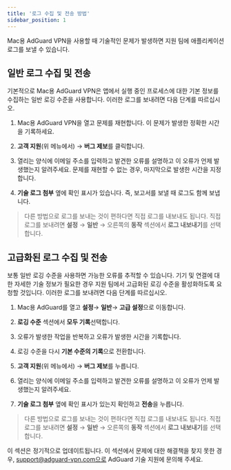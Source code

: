 ```yaml
---
title: '로그 수집 및 전송 방법'
sidebar_position: 1
---
```


Mac용 AdGuard VPN을 사용할 때 기술적인 문제가 발생하면 지원 팀에 애플리케이션 로그를 보낼 수 있습니다.

## 일반 로그 수집 및 전송

기본적으로 Mac용 AdGuard VPN은 앱에서 실행 중인 프로세스에 대한 기본 정보를 수집하는 일반 로깅 수준을 사용합니다. 이러한 로그를 보내려면 다음 단계를 따르십시오.

1. Mac용 AdGuard VPN을 열고 문제를 재현합니다. 이 문제가 발생한 정확한 시간을 기록하세요.

2. **고객 지원**(위 메뉴에서) → **버그 제보**를 클릭합니다.

3. 열리는 양식에 이메일 주소를 입력하고 발견한 오류를 설명하고 이 오류가 언제 발생했는지 알려주세요. 문제를 재현할 수 없는 경우, 마지막으로 발생한 시간을 지정합니다.

4. **기술 로그 첨부** 옆에 확인 표시가 있습니다. 즉, 보고서를 보낼 때 로그도 함께 보냅니다.
> 다른 방법으로 로그를 보내는 것이 편하다면 직접 로그를 내보내도 됩니다. 직접 로그를 보내려면 **설정** → **일반** → 오른쪽의 **동작** 섹션에서 **로그 내보내기**를 선택합니다.

## 고급화된 로그 수집 및 전송

보통 일반 로깅 수준을 사용하면 가능한 오류를 추적할 수 있습니다. 기기 및 연결에 대한 자세한 기술 정보가 필요한 경우 지원 팀에서 고급화된 로깅 수준을 활성화하도록 요청할 것입니다. 이러한 로그를 보내려면 다음 단계를 따르십시오.

1. Mac용 AdGuard를 열고 **설정**→ **일반**→ **고급 설정**으로 이동합니다.

2. **로깅 수준** 섹션에서 **모두 기록**선택합니다.

3. 오류가 발생한 작업을 반복하고 오류가 발생한 시간을 기록합니다.

4. 로깅 수준을 다시 **기본 수준의 기록**으로 전환합니다.

5. **고객 지원**(위 메뉴에서) → **버그 제보**를 누릅니다.

6. 열리는 양식에 이메일 주소를 입력하고 발견한 오류를 설명하고 이 오류가 언제 발생했는지 알려주세요.

7. **기술 로그 첨부** 옆에 확인 표시가 있는지 확인하고 **전송**을 누릅니다.
> 다른 방법으로 로그를 보내는 것이 편하다면 직접 로그를 내보내도 됩니다. 직접 로그를 보내려면 **설정** → **일반** → 오른쪽의 **동작** 섹션에서 **로그 내보내기**를 선택합니다.

이 섹션은 정기적으로 업데이트됩니다. 이 섹션에서 문제에 대한 해결책을 찾지 못한 경우, support@adguard-vpn.com으로 AdGuard 기술 지원에 문의해 주세요.
